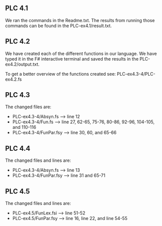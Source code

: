 ## PLC 4.1
We ran the commands in the Readme.txt. The results from running those commands can be 
found in the PLC-ex4.1/result.txt.

## PLC 4.2
We have created each of the different functions in our language. We have typed it in the 
F# interactive terminal and saved the results in the PLC-ex4.2/output.txt.

To get a better overview of the functions created see: PLC-ex4.3-4/PLC-ex4.2.fs

## PLC 4.3
The changed files are:
- PLC-ex4.3-4/Absyn.fs   --> line 12
- PLC-ex4.3-4/Fun.fs     --> line 27, 62-65, 75-76, 80-86, 92-96, 104-105, and 110-116
- PLC-ex4.3-4/FunPar.fsy --> line 30, 60, and 65-66

## PLC 4.4
The changed files and lines are:
- PLC-ex4.3-4/Absyn.fs      --> line 13
- PLC-ex4.3-4/FunPar.fsy    --> line 31 and 65-71

## PLC 4.5
The changed files and lines are:
- PLC-ex4.5/FunLex.fsi --> line 51-52
- PLC-ex4.5/FunPar.fsy --> line 16, line 22, and line 54-55